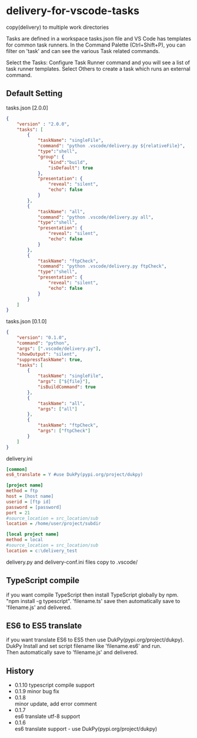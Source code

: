 # delivery-for-vscode-tasks
copy(delivery) to multiple work directories

Tasks are defined in a workspace tasks.json file and VS Code has templates for common task runners. In the Command Palette (Ctrl+Shift+P), you can filter on 'task' and can see the various Task related commands.

Select the Tasks: Configure Task Runner command and you will see a list of task runner templates. Select Others to create a task which runs an external command.

## Default Setting
tasks.json [2.0.0]
```json
{
    "version" : "2.0.0",
    "tasks": [
        {
            "taskName": "singleFile",
            "command": "python .vscode/delivery.py ${relativeFile}",
            "type":"shell",
            "group": {
                "kind":"build",
                "isDefault": true
            },
            "presentation": {
                "reveal": "silent",
                "echo": false
            }
        },
        {
            "taskName": "all",
            "command": "python .vscode/delivery.py all",
            "type":"shell",
            "presentation": {
                "reveal": "silent",
                "echo": false
            }
        },
        {
            "taskName": "ftpCheck",
            "command": "python .vscode/delivery.py ftpCheck",
            "type":"shell",
            "presentation": {
                "reveal": "silent",
                "echo": false
            }
        }
    ]
}
```

tasks.json [0.1.0]
```json
{
    "version": "0.1.0",
    "command": "python",
    "args": [".vscode/delivery.py"],
    "showOutput": "silent",
    "suppressTaskName": true,
    "tasks": [
        {
            "taskName": "singleFile",
            "args": ["${file}"],
            "isBuildCommand": true
        },
        {
            "taskName": "all",
            "args": ["all"]
        },
        {
            "taskName": "ftpCheck",
            "args": ["ftpCheck"]
        }
    ]
}
```

delivery.ini
```ini
[common]
es6_translate = Y #use DukPy(pypi.org/project/dukpy)

[project name]
method = ftp
host = [host name]
userid = [ftp id]
password = [password]
port = 21
#source_location = src_location/sub
location = /home/user/project/subdir

[local project name]
method = local
#source_location = src_location/sub
location = c:\delivery_test
```

delivery.py and delivery-conf.ini files copy to .vscode/

## TypeScript compile
if you want compile TypeScript then install TypeScript globally by npm. "npm install -g typescript".
'filename.ts' save then automatically save to 'filename.js' and delivered.

## ES6 to ES5 translate
if you want translate ES6 to ES5 then use DukPy(pypi.org/project/dukpy).   
DukPy Install and set script filename like 'filename.es6' and run.   
Then automatically save to 'filename.js' and delivered.

## History
- 0.1.10
typescript compile support
- 0.1.9
minor bug fix
- 0.1.8   
minor update, add error comment
- 0.1.7   
es6 translate utf-8 support
- 0.1.6   
es6 translate support - use DukPy(pypi.org/project/dukpy)